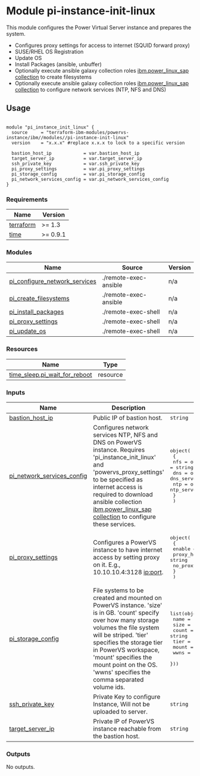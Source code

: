 # Module pi-instance-init-linux

This module configures the Power Virtual Server instance and prepares the system.

- Configures proxy settings for access to internet (SQUID forward proxy)
- SUSE/RHEL OS Registration
- Update OS
- Install Packages (ansible, unbuffer)
- Optionally execute ansible galaxy collection roles [ibm.power_linux_sap collection](https://galaxy.ansible.com/ui/repo/published/ibm/power_linux_sap/) to create filesystems
- Optionally execute ansible galaxy collection roles [ibm.power_linux_sap collection](https://galaxy.ansible.com/ui/repo/published/ibm/power_linux_sap/) to configure network services (NTP, NFS and DNS)

## Usage
```hcl

module "pi_instance_init_linux" {
  source     = "terraform-ibm-modules/powervs-instance/ibm//modules//pi-instance-init-linux"
  version    = "x.x.x" #replace x.x.x to lock to a specific version

  bastion_host_ip            = var.bastion_host_ip
  target_server_ip           = var.target_server_ip
  ssh_private_key            = var.ssh_private_key
  pi_proxy_settings          = var.pi_proxy_settings
  pi_storage_config          = var.pi_storage_config
  pi_network_services_config = var.pi_network_services_config
}
```

<!-- BEGINNING OF PRE-COMMIT-TERRAFORM DOCS HOOK -->
### Requirements

| Name | Version |
|------|---------|
| <a name="requirement_terraform"></a> [terraform](#requirement\_terraform) | >= 1.3 |
| <a name="requirement_time"></a> [time](#requirement\_time) | >= 0.9.1 |

### Modules

| Name | Source | Version |
|------|--------|---------|
| <a name="module_pi_configure_network_services"></a> [pi\_configure\_network\_services](#module\_pi\_configure\_network\_services) | ./remote-exec-ansible | n/a |
| <a name="module_pi_create_filesystems"></a> [pi\_create\_filesystems](#module\_pi\_create\_filesystems) | ./remote-exec-ansible | n/a |
| <a name="module_pi_install_packages"></a> [pi\_install\_packages](#module\_pi\_install\_packages) | ./remote-exec-shell | n/a |
| <a name="module_pi_proxy_settings"></a> [pi\_proxy\_settings](#module\_pi\_proxy\_settings) | ./remote-exec-shell | n/a |
| <a name="module_pi_update_os"></a> [pi\_update\_os](#module\_pi\_update\_os) | ./remote-exec-shell | n/a |

### Resources

| Name | Type |
|------|------|
| [time_sleep.pi_wait_for_reboot](https://registry.terraform.io/providers/hashicorp/time/latest/docs/resources/sleep) | resource |

### Inputs

| Name | Description | Type | Default | Required |
|------|-------------|------|---------|:--------:|
| <a name="input_bastion_host_ip"></a> [bastion\_host\_ip](#input\_bastion\_host\_ip) | Public IP of bastion host. | `string` | n/a | yes |
| <a name="input_pi_network_services_config"></a> [pi\_network\_services\_config](#input\_pi\_network\_services\_config) | Configures network services NTP, NFS and DNS on PowerVS instance. Requires 'pi\_instance\_init\_linux' and 'powervs\_proxy\_settings' to be specified as internet access is required to download ansible collection [ibm.power\_linux\_sap collection](https://galaxy.ansible.com/ui/repo/published/ibm/power_linux_sap/) to configure these services. | <pre>object(<br>    {<br>      nfs = object({ enable = bool, nfs_server_path = string, nfs_client_path = string })<br>      dns = object({ enable = bool, dns_server_ip = string })<br>      ntp = object({ enable = bool, ntp_server_ip = string })<br>    }<br>  )</pre> | n/a | yes |
| <a name="input_pi_proxy_settings"></a> [pi\_proxy\_settings](#input\_pi\_proxy\_settings) | Configures a PowerVS instance to have internet access by setting proxy on it. E.g., 10.10.10.4:3128 <ip:port>. | <pre>object(<br>    {<br>      enable                = string<br>      proxy_host_or_ip_port = string<br>      no_proxy_hosts        = string<br>    }<br>  )</pre> | n/a | yes |
| <a name="input_pi_storage_config"></a> [pi\_storage\_config](#input\_pi\_storage\_config) | File systems to be created and mounted on PowerVS instance. 'size' is in GB. 'count' specify over how many storage volumes the file system will be striped. 'tier' specifies the storage tier in PowerVS workspace, 'mount' specifies the mount point on the OS. 'wwns' specifies the comma separated volume ids. | <pre>list(object({<br>    name  = string<br>    size  = string<br>    count = string<br>    tier  = string<br>    mount = string<br>    wwns  = string<br>  }))</pre> | n/a | yes |
| <a name="input_ssh_private_key"></a> [ssh\_private\_key](#input\_ssh\_private\_key) | Private Key to configure Instance, Will not be uploaded to server. | `string` | n/a | yes |
| <a name="input_target_server_ip"></a> [target\_server\_ip](#input\_target\_server\_ip) | Private IP of PowerVS instance reachable from the bastion host. | `string` | n/a | yes |

### Outputs

No outputs.
<!-- END OF PRE-COMMIT-TERRAFORM DOCS HOOK -->
